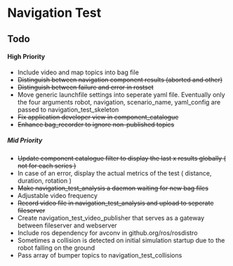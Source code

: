Navigation Test
===============

## Todo

#### High Priority
- Include video and map topics into bag file
- ~~Distinguish between navigation component results (aborted and other)~~
- ~~Distinguish between failure and error in rostset~~
- Move generic launchfile settings into seperate yaml file. 
  Eventually only the four arguments robot, navigation, scenario_name, yaml_config are passed to navigation_test_skeleton
- ~~Fix application developer view in component_catalogue~~
- ~~Enhance bag_recorder to ignore non-published topics~~

##### Mid Priority
- ~~Update component catalogue filter to display the last x results globally ( not for each series )~~
- In case of an error, display the actual metrics of the test ( distance, duration, rotation )
- ~~Make navigation_test_analysis a daemon waiting for new bag files~~
- Adjustable video frequency
- ~~Record video file in navigation_test_analysis and upload to seperate fileserver~~
- Create navigation_test_video_publisher that serves as a gateway between fileserver and webserver
- Include ros dependency for avconv in github.org/ros/rosdistro
- Sometimes a collision is detected on initial simulation startup due to the robot falling on the ground
- Pass array of bumper topics to navigation_test_collisions
